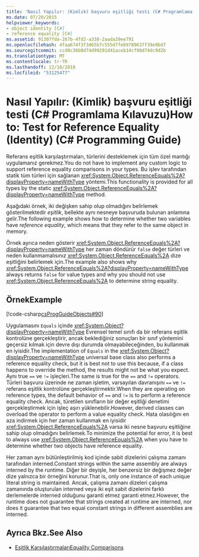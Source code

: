```yaml
---
title: 'Nasıl Yapılır: (Kimlik) başvuru eşitliği testi (C# Programlama Kılavuzu)'
ms.date: 07/20/2015
helpviewer_keywords:
- object identity [C#]
- reference equality [C#]
ms.assetid: 91307fda-267b-4fd2-a338-2aada39ee791
ms.openlocfilehash: 4faa674f3f3d65b7c555d7feb9789637f39e9bd7
ms.sourcegitcommit: ccd8c36b0d74d99291d41aceb14cf98d74dc9d2b
ms.translationtype: MT
ms.contentlocale: tr-TR
ms.lasthandoff: 12/10/2018
ms.locfileid: "53125477"
---
```

# <a name="how-to-test-for-reference-equality-identity-c-programming-guide"></a><span data-ttu-id="aa56f-102">Nasıl Yapılır: (Kimlik) başvuru eşitliği testi (C# Programlama Kılavuzu)</span><span class="sxs-lookup"><span data-stu-id="aa56f-102">How to: Test for Reference Equality (Identity) (C# Programming Guide)</span></span>
<span data-ttu-id="aa56f-103">Referans eşitlik karşılaştırmaları, türlerini desteklemek için tüm özel mantığı uygulamanız gerekmez.</span><span class="sxs-lookup"><span data-stu-id="aa56f-103">You do not have to implement any custom logic to support reference equality comparisons in your types.</span></span> <span data-ttu-id="aa56f-104">Bu işlev tarafından statik tüm türleri için sağlanan <xref:System.Object.ReferenceEquals%2A?displayProperty=nameWithType> yöntemi.</span><span class="sxs-lookup"><span data-stu-id="aa56f-104">This functionality is provided for all types by the static <xref:System.Object.ReferenceEquals%2A?displayProperty=nameWithType> method.</span></span>  
  
 <span data-ttu-id="aa56f-105">Aşağıdaki örnek, iki değişken sahip olup olmadığını belirlemek gösterilmektedir *eşitlik*, bellekte aynı nesneye başvuruda bulunan anlamına gelir.</span><span class="sxs-lookup"><span data-stu-id="aa56f-105">The following example shows how to determine whether two variables have *reference equality*, which means that they refer to the same object in memory.</span></span>  
  
 <span data-ttu-id="aa56f-106">Örnek ayrıca neden gösterir <xref:System.Object.ReferenceEquals%2A?displayProperty=nameWithType> her zaman döndürür `false` değer türleri ve neden kullanmamalısınız <xref:System.Object.ReferenceEquals%2A> dize eşitliğini belirlemek için.</span><span class="sxs-lookup"><span data-stu-id="aa56f-106">The example also shows why <xref:System.Object.ReferenceEquals%2A?displayProperty=nameWithType> always returns `false` for value types and why you should not use  <xref:System.Object.ReferenceEquals%2A> to determine string equality.</span></span>  
  
## <a name="example"></a><span data-ttu-id="aa56f-107">Örnek</span><span class="sxs-lookup"><span data-stu-id="aa56f-107">Example</span></span>  
 [!code-csharp[csProgGuideObjects#90](../../../csharp/programming-guide/classes-and-structs/codesnippet/CSharp/how-to-test-for-reference-equality-identity_1.cs)]  
  
 <span data-ttu-id="aa56f-108">Uygulamasını `Equals` içinde <xref:System.Object?displayProperty=nameWithType> Evrensel temel sınıfı da bir referans eşitlik kontrolüne gerçekleştirir, ancak beklediğiniz sonuçları bir sınıf yöntemini geçersiz kılmak için devre dışı durumda olmayabileceğinden, bu kullanmak en iyisidir.</span><span class="sxs-lookup"><span data-stu-id="aa56f-108">The implementation of `Equals` in the <xref:System.Object?displayProperty=nameWithType> universal base class also performs a reference equality check, but it is best not to use this because, if a class happens to override the method, the results might not be what you expect.</span></span> <span data-ttu-id="aa56f-109">Aynı true `==` ve `!=` işleçleri.</span><span class="sxs-lookup"><span data-stu-id="aa56f-109">The same is true for the `==` and `!=` operators.</span></span> <span data-ttu-id="aa56f-110">Türleri başvuru üzerinde ne zaman işletim, varsayılan davranışını `==` ve `!=` referans eşitlik kontrolüne gerçekleştirmektir.</span><span class="sxs-lookup"><span data-stu-id="aa56f-110">When they are operating on reference types, the default behavior of `==` and `!=` is to perform a reference equality check.</span></span> <span data-ttu-id="aa56f-111">Ancak, türetilen sınıfların bir değer eşitliği denetimi gerçekleştirmek için işleç aşırı yüklenebilir.</span><span class="sxs-lookup"><span data-stu-id="aa56f-111">However, derived classes can overload the operator to perform a value equality check.</span></span> <span data-ttu-id="aa56f-112">Hata olasılığını en aza indirmek için her zaman kullanmak en iyisidir <xref:System.Object.ReferenceEquals%2A> varsa iki nesne başvuru eşitliğine sahip olup olmadığını belirlemek.</span><span class="sxs-lookup"><span data-stu-id="aa56f-112">To minimize the potential for error, it is best to always use <xref:System.Object.ReferenceEquals%2A> when you have to determine whether two objects have reference equality.</span></span>  
  
 <span data-ttu-id="aa56f-113">Her zaman aynı bütünleştirilmiş kod içinde sabit dizelerini çalışma zamanı tarafından interned.</span><span class="sxs-lookup"><span data-stu-id="aa56f-113">Constant strings within the same assembly are always interned by the runtime.</span></span> <span data-ttu-id="aa56f-114">Diğer bir deyişle, her benzersiz bir değişmez değer dize yalnızca bir örneğini korunur.</span><span class="sxs-lookup"><span data-stu-id="aa56f-114">That is, only one instance of each unique literal string is maintained.</span></span> <span data-ttu-id="aa56f-115">Ancak, çalışma zamanı dizeleri çalışma zamanında oluşturulan interned veya iki eşit sabit dizelerini farklı derlemelerde interned olduğunu garanti etmez garanti etmez.</span><span class="sxs-lookup"><span data-stu-id="aa56f-115">However, the runtime does not guarantee that strings created at runtime are interned, nor does it guarantee that two equal constant strings in different assemblies are interned.</span></span>  
  
## <a name="see-also"></a><span data-ttu-id="aa56f-116">Ayrıca Bkz.</span><span class="sxs-lookup"><span data-stu-id="aa56f-116">See Also</span></span>

- [<span data-ttu-id="aa56f-117">Eşitlik Karşılaştırmaları</span><span class="sxs-lookup"><span data-stu-id="aa56f-117">Equality Comparisons</span></span>](../../../csharp/programming-guide/statements-expressions-operators/equality-comparisons.md)
